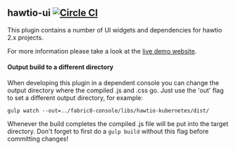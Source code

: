 ## hawtio-ui [![Circle CI](https://circleci.com/gh/hawtio/hawtio-ui.svg?style=svg)](https://circleci.com/gh/hawtio/hawtio-ui)

This plugin contains a number of UI widgets and dependencies for hawtio 2.x projects.

For more information please take a look at the [live demo website](http://ui.hawt.io).

#### Output build to a different directory

When developing this plugin in a dependent console you can change the output directory where the compiled .js and .css go.  Just use the 'out' flag to set a different output directory, for example:

`gulp watch --out=../fabric8-console/libs/hawtio-kubernetes/dist/`

Whenever the build completes the compiled .js file will be put into the target directory.  Don't forget to first do a `gulp build` without this flag before committing changes!

